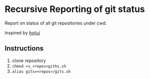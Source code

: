 # Recursive Reporting of git status

Report on status of all git repositories under cwd.

Inspired by [hoijui](https://gist.github.com/dbu/2843660#gistcomment-3252062)

## Instructions

1. clone repository
2. `chmod +x_<repos>giths.sh`
2. `alias gits=<repos>/gits.sh`
